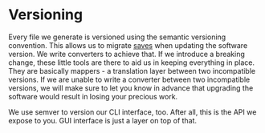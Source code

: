 # Versioning

Every file we generate is versioned using the semantic versioning convention. This allows us to migrate [saves](concepts/save) when updating the software version. We write converters to achieve that. If we introduce a breaking change, these little tools are there to aid us in keeping everything in place. They are basically mappers - a translation layer between two incompatible versions. If we are unable to write a converter between two incompatible versions, we will make sure to let you know in advance that upgrading the software would result in losing your precious work.

We use semver to version our CLI interface, too. After all, this is the API we expose to you. GUI interface is just a layer on top of that.

